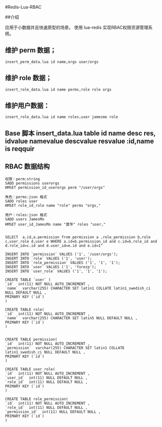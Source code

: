 #Redis-Lua-RBAC

##介绍

应用于小数据并且快速原型的场景。
使用 lua-redis 实现RBAC权限资源管理系统。
    

## 维护 perm 数据；
    insert_perm_data.lua id name,orgs user/orgs        
    
## 维护 role 数据；
    insert_role_data.lua id name perms,role role orgs 
    
## 维护用户数据：
    insert_role_data.lua id name roles,user jamesmo role 
      
    
## Base 脚本 insert_data.lua  table  id name desc res, idvalue namevalue descvalue resvalue :id,name is reqquir        
   
    
    
## RBAC 数据结构
     
    权限：perm:string
    SADD permissions userorgs
    HMSET permission_id_userorgs perm "/user/orgs"
    
    角色：perms:json 格式
    SADD roles user
    HMSET role_id_role name "role" perms "orgs,"
    
    用户：roles:json 格式
    SADD users JamesMo
    HMSET user_id_JamesMo name "莫爷" roles "user,"
    

    SELECT  a.id,a.permission from permission a ,role_permission b,role c,user_role d,user e WHERE a.id=b.permission_id and c.id=b.role_id and d.role_id=c.id and d.user_id=e.id and e.id=1"

    INSERT INTO `permission` VALUES ('1', '/user/orgs');
    INSERT INTO `role` VALUES ('1', 'user');
    INSERT INTO `role_permission` VALUES ('1', '1', '1');
    INSERT INTO `user` VALUES ('1', 'forezp');
    INSERT INTO `user_role` VALUES ('1', '1', '1');

    CREATE TABLE `user` (
    `id`  int(11) NOT NULL AUTO_INCREMENT ,
    `name`  varchar(255) CHARACTER SET latin1 COLLATE latin1_swedish_ci NULL DEFAULT NULL ,
    PRIMARY KEY (`id`)
    )

    CREATE TABLE role(
    `id`  int(11) NOT NULL AUTO_INCREMENT ,
    `name`  varchar(255) CHARACTER SET latin5 NULL DEFAULT NULL ,
    PRIMARY KEY (`id`)
    )


    CREATE TABLE permission(
    `id`  int(11) NOT NULL AUTO_INCREMENT ,
    `permission`  varchar(255) CHARACTER SET latin1 COLLATE latin1_swedish_ci NULL DEFAULT NULL ,
    PRIMARY KEY (`id`)
    )

    CREATE TABLE user_role(
    `id`  int(11) NOT NULL AUTO_INCREMENT ,
    `user_id`  int(11) NULL DEFAULT NULL ,
    `role_id`  int(11) NULL DEFAULT NULL ,
    PRIMARY KEY (`id`)
    )
    
    CREATE TABLE role_permission(
    `id`  int(11) NOT NULL AUTO_INCREMENT ,
    `role_id`  int(11) NULL DEFAULT NULL ,
    `permission_id`  int(11) NULL DEFAULT NULL ,
    PRIMARY KEY (`id`)
    )

   